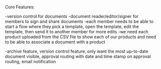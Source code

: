 Core Features:

-version control for documents
-document reader/editor/signer for members to sign and share documents
-each member needs to be able to start a flow where they pick a template, open the template, edit the template, then send it to another member for more edits
-we need each product uploaded from the CSV file to show each of our products and need to be able to associate a document with a product

-archive feature, version control feature, only want the most up-to-date document visible, approval routing with date and time stamp on approval routing, email notification